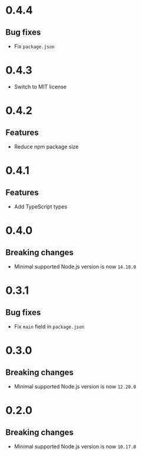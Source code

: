 # 0.4.4

## Bug fixes

- Fix `package.json`

# 0.4.3

- Switch to MIT license

# 0.4.2

## Features

- Reduce npm package size

# 0.4.1

## Features

- Add TypeScript types

# 0.4.0

## Breaking changes

- Minimal supported Node.js version is now `14.18.0`

# 0.3.1

## Bug fixes

- Fix `main` field in `package.json`

# 0.3.0

## Breaking changes

- Minimal supported Node.js version is now `12.20.0`

# 0.2.0

## Breaking changes

- Minimal supported Node.js version is now `10.17.0`
